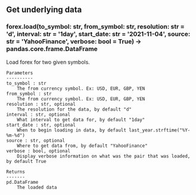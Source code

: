 ## Get underlying data 
### forex.load(to_symbol: str, from_symbol: str, resolution: str = 'd', interval: str = '1day', start_date: str = '2021-11-04', source: str = 'YahooFinance', verbose: bool = True) -> pandas.core.frame.DataFrame

Load forex for two given symbols.

    Parameters
    ----------
    to_symbol : str
        The from currency symbol. Ex: USD, EUR, GBP, YEN
    from_symbol : str
        The from currency symbol. Ex: USD, EUR, GBP, YEN
    resolution : str, optional
        The resolution for the data, by default "d"
    interval : str, optional
        What interval to get data for, by default "1day"
    start_date : str, optional
        When to begin loading in data, by default last_year.strftime("%Y-%m-%d")
    source : str, optional
        Where to get data from, by default "YahooFinance"
    verbose : bool, optional
        Display verbose information on what was the pair that was loaded, by default True

    Returns
    -------
    pd.DataFrame
        The loaded data
